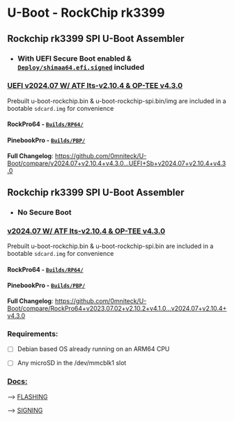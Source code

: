 # U-Boot - RockChip rk3399
## Rockchip rk3399 SPI U-Boot Assembler

 - ### With UEFI Secure Boot enabled & [`Deploy/shimaa64.efi.signed`](Deploy/shimaa64.efi.signed) included

### [UEFI v2024.07 W/ ATF lts-v2.10.4 & OP-TEE v4.3.0](https://github.com/0mniteck/U-Boot/releases/tag/UEFI%2BSb%2Bv2024.07%2Bv2.10.4%2Bv4.3.0)
Prebuilt u-boot-rockchip.bin & u-boot-rockchip-spi.bin/img are included in a bootable `sdcard.img` for convenience
#### RockPro64 - [`Builds/RP64/`](https://github.com/0mniteck/U-Boot/tree/UEFI%2BSb%2Bv2024.07%2Bv2.10.4%2Bv4.3.0/Builds/RP64-rk3399)
#### PinebookPro - [`Builds/PBP/`](https://github.com/0mniteck/U-Boot/tree/UEFI%2BSb%2Bv2024.07%2Bv2.10.4%2Bv4.3.0/Builds/PBP-rk3399)

**Full Changelog**: https://github.com/0mniteck/U-Boot/compare/v2024.07+v2.10.4+v4.3.0...UEFI+Sb+v2024.07+v2.10.4+v4.3.0


## Rockchip rk3399 SPI U-Boot Assembler

 - ### No Secure Boot

### [v2024.07 W/ ATF lts-v2.10.4 & OP-TEE v4.3.0](https://github.com/0mniteck/U-Boot/releases/tag/v2024.07%2Bv2.10.4%2Bv4.3.0)
Prebuilt u-boot-rockchip.bin & u-boot-rockchip-spi.bin are included in a bootable `sdcard.img` for convenience
#### RockPro64 - [`Builds/RP64/`](https://github.com/0mniteck/U-Boot/tree/v2024.07%2Bv2.10.4%2Bv4.3.0/Builds/RP64-rk3399)
#### PinebookPro - [`Builds/PBP/`](https://github.com/0mniteck/U-Boot/tree/v2024.07%2Bv2.10.4%2Bv4.3.0/Builds/PBP-rk3399)

**Full Changelog**: https://github.com/0mniteck/U-Boot/compare/RockPro64+v2023.07.02+v2.10.2+v4.1.0...v2024.07+v2.10.4+v4.3.0


### Requirements:

* [ ] Debian based OS already running on an ARM64 CPU

* [ ] Any microSD in the /dev/mmcblk1 slot


### [Docs:](https://github.com/0mniteck/U-Boot/tree/rk3399-A/docs)

--> [FLASHING](https://github.com/0mniteck/U-Boot/blob/rk3399-A/docs/FLASH.md)

--> [SIGNING](https://github.com/0mniteck/U-Boot/blob/rk3399-A/docs/SIGN.md)
